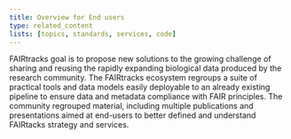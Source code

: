 ```yaml
---
title: Overview for End users
type: related_content
lists: [topics, standards, services, code]
---
```


FAIRtracks goal is to propose new solutions to the growing challenge of sharing and reusing the rapidly expanding biological data produced by the research community. 
The FAIRtracks ecosystem regroups a suite of practical tools and data models easily deployable to an already existing pipeline to ensure data and metadata compliance with FAIR principles. 
The community regrouped material, including multiple publications and presentations aimed at end-users to better defined and understand FAIRtacks strategy and services. 
